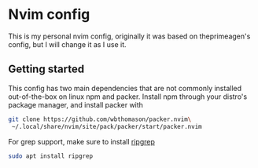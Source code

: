 # Nvim config

This is my personal nvim config, originally it was based on theprimeagen's
config, but I will change it as I use it. 

## Getting started

This config has two main dependencies that are not commonly installed 
out-of-the-box on linux npm and packer. Install npm through your distro's 
package manager, and install packer with

```bash
git clone https://github.com/wbthomason/packer.nvim\
 ~/.local/share/nvim/site/pack/packer/start/packer.nvim
```

For grep support, make sure to install [ripgrep](https://github.com/burntSushi/ripgrep)

```bash
sudo apt install ripgrep
```

